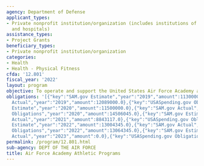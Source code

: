 ```yaml
---
agency: Department of Defense
applicant_types:
- Private nonprofit institution/organization (includes institutions of higher education
  and hospitals)
assistance_types:
- Project Grants
beneficiary_types:
- Private nonprofit institution/organization
categories:
- Health
- Health - Physical Fitness
cfda: '12.801'
fiscal_year: '2022'
layout: program
objective: To operate and support the United States Air Force Academy athletic program.
obligations: '[{"key":"SAM.gov Estimate","year":"2019","amount":11300000.0},{"key":"SAM.gov
  Actual","year":"2019","amount":12089000.0},{"key":"USASpending.gov Obligations","year":"2019","amount":12157792.0},{"key":"SAM.gov
  Estimate","year":"2020","amount":11500000.0},{"key":"SAM.gov Actual","year":"2020","amount":14506045.0},{"key":"USASpending.gov
  Obligations","year":"2020","amount":14506045.0},{"key":"SAM.gov Estimate","year":"2021","amount":9020598.0},{"key":"SAM.gov
  Actual","year":"2021","amount":8843117.0},{"key":"USASpending.gov Obligations","year":"2021","amount":9020598.0},{"key":"SAM.gov
  Estimate","year":"2022","amount":13004345.0},{"key":"SAM.gov Actual","year":"2022","amount":12532603.0},{"key":"USASpending.gov
  Obligations","year":"2022","amount":13064345.0},{"key":"SAM.gov Estimate","year":"2023","amount":11500000.0},{"key":"SAM.gov
  Actual","year":"2023","amount":0.0},{"key":"USASpending.gov Obligations","year":"2023","amount":11500000.0}]'
permalink: /program/12.801.html
sub-agency: DEPT OF THE AIR FORCE
title: Air Force Academy Athletic Programs
---
```

